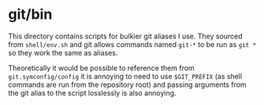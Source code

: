 # git/bin
This directory contains scripts for bulkier git aliases I use. They sourced from `shell/env.sh` and git allows commands named `git-*` to be run as `git *` so they work the same as aliases.

Theoretically it would be possible to reference them from `git.symconfig/config` it is annoying to need to use `$GIT_PREFIX` (as shell commands are run from the repository root) and passing arguments from the git alias to the script losslessly is also annoying.
